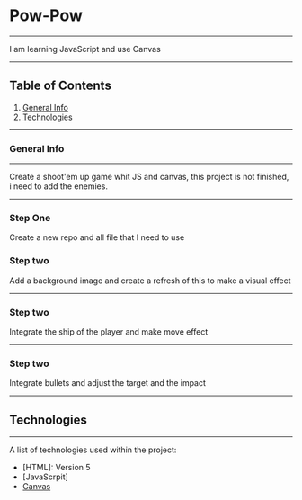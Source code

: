 # Pow-Pow
***
I am learning JavaScript and use Canvas 
***
## Table of Contents
1. [General Info](#general-info)
2. [Technologies](#technologies)
***
### General Info
***
Create a shoot'em up game whit JS and canvas, this project is not finished, i need to add the enemies.
***
### Step One  
Create a new repo and all file that I need to use 
### Step two  
Add a background image and create a refresh of this to make a visual effect 
***
### Step two  
Integrate the ship of the player and make move effect 
***
### Step two  
Integrate bullets and adjust the target and the impact
***
## Technologies
***
A list of technologies used within the project:
* [HTML]: Version 5 
* [JavaScrpit]
* [Canvas](https://developer.mozilla.org/fr/docs/Web/API/Canvas_API/Tutorial) 

